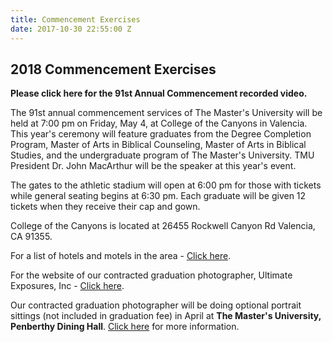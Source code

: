```yaml
---
title: Commencement Exercises
date: 2017-10-30 22:55:00 Z
---
```


## 2018 Commencement Exercises

**Please click here for the 91st Annual Commencement recorded video.**

The 91st annual commencement services of The Master's University will be held at 7:00 pm on Friday, May 4, at College of the Canyons in Valencia. This year's ceremony will feature graduates from the Degree Completion Program, Master of Arts in Biblical Counseling, Master of Arts in Biblical Studies, and the undergraduate program of The Master's University.  TMU President Dr. John MacArthur will be the speaker at this year's event.

The gates to the athletic stadium will open at 6:00 pm for those with tickets while general seating begins at 6:30 pm. Each graduate will be given 12 tickets when they receive their cap and gown.

College of the Canyons is located at 26455 Rockwell Canyon Rd Valencia, CA 91355.

For a list of hotels and motels in the area - [Click here](http://athletics.masters.edu/visitorinfo/hotels/).

For the website of our contracted graduation photographer, Ultimate Exposures, Inc - [Click here](http://www.ultimateexposures.com/).

Our contracted graduation photographer will be doing optional portrait sittings (not included in graduation fee) in April at **The Master's University, Penberthy Dining Hall**. [Click here](http://athletics.masters.edu/media/869444/2017gradportraits.pdf) for more information.